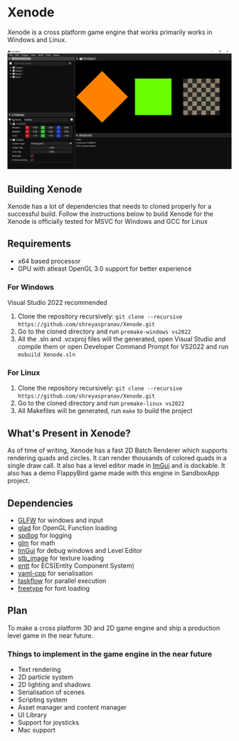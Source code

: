 # Xenode

Xenode is a cross platform game engine that works primarily works in Windows and Linux.

![Xen Editor](XenEditor.PNG "Xen Editor")

## Building Xenode
Xenode has a lot of dependencies that needs to cloned properly for a successful build. Follow the instructions below to build Xenode for the Xenode is officially tested for MSVC for Windows and GCC for Linux

## Requirements
* x64 based processor
* GPU with atleast OpenGL 3.0 support for better experience

### For Windows
Visual Studio 2022 recommended <br>
1. Clone the repository recursively: `git clone --recursive https://github.com/shreyaspranav/Xenode.git`
2. Go to the cloned directory and run `premake-windows vs2022`
3. All the .sln and .vcxproj files will the generated, open Visual Studio and compile them or open Developer Command Prompt for VS2022 and run `msbuild Xenode.sln` 

### For Linux
1. Clone the repository recursively: `git clone --recursive https://github.com/shreyaspranav/Xenode.git`
2. Go to the cloned directory and run `premake-linux vs2022`
3. All Makefiles will be generated, run `make` to build the project

## What's Present in Xenode?
As of time of writing, Xenode has a fast 2D Batch Renderer which supports rendering quads and circles. It can render thousands of colored quads in a single draw call. It also has a level editor made in [ImGui](https://github.com/ocornut/imgui) and is dockable. It also has a demo FlappyBird game made with this engine in SandboxApp project.

## Dependencies
* [GLFW](https://github.com/glfw/glfw) for windows and input
* [glad](gen.glad.sh) for OpenGL Function loading
* [spdlog](https://github.com/gabime/spdlog) for logging
* [glm](https://glm.g-truc.net/0.9.9/index.html) for math 
* [ImGui](https://github.com/ocornut/imgui) for debug windows and Level Editor
* [stb_image](https://github.com/nothings/stb/blob/8b5f1f37b5b75829fc72d38e7b5d4bcbf8a26d55/stb_image.h) for texture loading
* [entt](https://github.com/skypjack/entt) for ECS(Entity Component System)
* [yaml-cpp](https://github.com/jbeder/yaml-cpp) for serialisation
* [taskflow](https://github.com/taskflow/taskflow) for parallel execution
* [freetype](https://github.com/freetype/freetype) for font loading

## Plan
To make a cross platform 3D and 2D game engine and ship a production level game in the near future.

### Things to implement in the game engine in the near future
* Text rendering
* 2D particle system
* 2D lighting and shadows
* Serialisation of scenes
* Scripting system
* Asset manager and content manager
* UI Library
* Support for joysticks
* Mac support
